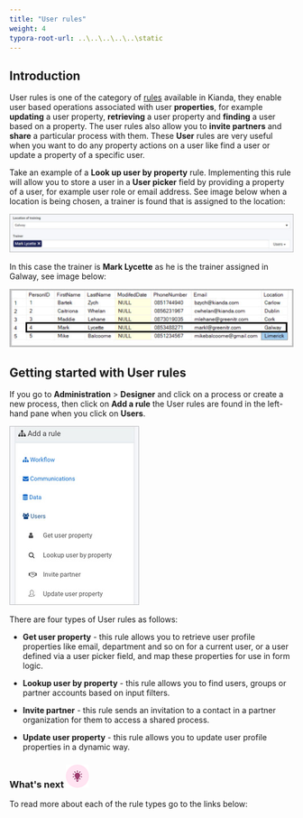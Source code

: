 ```yaml
---
title: "User rules"
weight: 4
typora-root-url: ..\..\..\..\..\static
---
```


## Introduction

User rules is one of the category of [rules](/docs/platform/rules/) available in Kianda, they enable user based operations associated with user **properties**, for example **updating** a user property, **retrieving** a user property and **finding** a user based on a property. The user rules also allow you to **invite partners** and **share** a particular process with them. These **User** rules are very useful when you want to do any property actions on a user like find a user or update a property of a specific user.

Take an example of a **Look up user by property** rule. Implementing this rule will allow you to store a user in a **User picker** field   by providing a property of a user, for example user role or email address. See image below when a location is being chosen, a trainer is found that is assigned to the location:

![User rules](/images/lookup-user-location.jpg)

In this case the trainer is **Mark Lycette** as he is the trainer assigned in Galway, see image below:

![User rules](/images/lookup-user-db.jpg)

## Getting started with User rules ##

If you go to **Administration** > **Designer** and click on a process or create a new process, then click on **Add a rule** the User rules are found in the left-hand pane when you click on **Users**.

![User rules](/images/user-rules-intro.jpg)

There are four types of User rules as follows:

- **Get user property** - this rule allows you to retrieve user profile properties like email, department and so on for a current user, or a user defined via a user picker field, and map these properties for use in form logic.

- **Lookup user by property** - this rule allows you to find users, groups or partner accounts based on input filters.

- **Invite partner** - this rule sends an invitation to a contact in a partner organization for them to access a shared process. 

- **Update user property** - this rule allows you to update user profile properties in a dynamic way.

  

### What's next  ![Idea icon](/images/18.png) ###

To read more about each of the rule types go to the links below:
